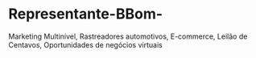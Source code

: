 Representante-BBom-
===================

Marketing Multinível, Rastreadores automotivos,  E-commerce, Leilão de Centavos, Oportunidades de negócios virtuais
